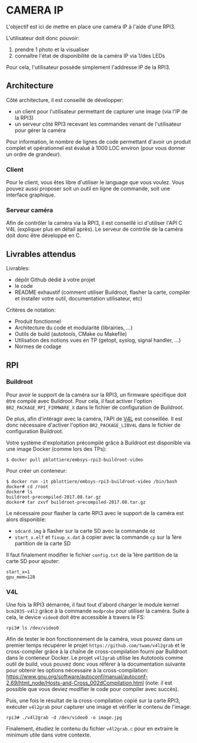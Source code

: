 # CAMERA IP

L'objectif est ici de mettre en place une caméra IP à l'aide d'une RPI3.

L'utilisateur doit donc pouvoir:

1. prendre 1 photo et la visualiser
2. connaître l'état de disponibilité de la caméra IP via 1/des LEDs

Pour cela, l'utilisateur possède simplement l'addresse IP de la RPI3.

## Architecture

Côté architecture, il est conseillé de développer:

- un client pour l'utilisateur permettant de capturer une image (via l'IP de
  la RPI3)
- un serveur côté RPI3 recevant les commandes venant de l'utilisateur
  pour gérer la caméra

Pour information, le nombre de lignes de code permettant d'avoir un produit
complet et opérationnel est évalué à 1000 LOC environ (pour vous donner un
ordre de grandeur).

### Client

Pour le client, vous êtes libre d'utiliser le language que vous voulez. Vous
pouvez aussi proposer soit un outil en ligne de commande, soit une interface
graphique.

### Serveur caméra

Afin de contrôler la caméra via la RPI3, il est conseillé ici d'utiliser l'API
C V4L (expliquer plus en détail après). Le serveur de contrôle de la caméra
doit donc être développé en C.

## Livrables attendus

Livrables:

- dépôt Github dédié à votre projet
- le code
- README exhaustif (comment utiliser Buildroot, flasher la carte, compiler et
  installer votre outil, documentation utilisateur, etc)

Critères de notation:

- Produit fonctionnel
- Architecture du code et modularité (librairies, ...)
- Outils de build (autotools, CMake ou Makefile)
- Utilisation des notions vues en TP (getopt, syslog, signal handler, ...)
- Normes de codage

## RPI

### Buildroot

Pour avoir le support de la caméra sur la RPI3, un firmware spécifique
doit être compilé avec Buildroot. Pour cela, il faut activer l'option
`BR2_PACKAGE_RPI_FIRMWARE_X` dans le fichier de configuration de Buildroot.

De plus, afin d'intéragir avec la caméra, l'API de
[V4L](https://linuxtv.org/downloads/v4l-dvb-apis/uapi/v4l/v4l2.html) est
conseillée. Il est donc nécessaire d'activer l'option `BR2_PACKAGE_LIBV4L`
dans le fichier de configuration Buildroot.

Votre système d'exploitation précompilé grâce à Buildroot est disponible
via une image Docker (comme lors des TPs):

````
$ docker pull pblottiere/embsys-rpi3-buildroot-video
````

Pour créer un conteneur:

````
$ docker run -it pblottiere/embsys-rpi3-buildroot-video /bin/bash
docker# cd /root
docker# ls
buildroot-precompiled-2017.08.tar.gz
docker# tar zxvf buildroot-precompiled-2017.08.tar.gz
````

Le nécessaire pour flasher la carte RPI3 avec le support de la caméra est
alors disponible:

- `sdcard.img` à flasher sur la carte SD avec la commande `dd`
- `start_x.elf` et `fixup_x.dat` à copier avec la commande `cp` sur la 1ère
  partition de la carte SD

Il faut finalement modifier le fichier `config.txt` de la 1ère partition
de la carte SD pour ajouter:

````
start_x=1
gpu_mem=128
````

### V4L

Une fois la RPI3 démarrée, il faut tout d'abord charger le module kernel
`bcm2835-v4l2` grâce à la commande `modprobe` pour utiliser la caméra. Suite à
cela, le device `video0` doit être accessible à travers le FS:

````
rpi3# ls /dev/video0
````

Afin de tester le bon fonctionnement de la caméra, vous pouvez dans un
premier temps récupérer le projet `https://github.com/twam/v4l2grab` et le
cross-compiler grâce à la chaîne de cross-compilation fourni par Buildroot
dans le conteneur Docker. Le projet `v4l2grab` utilise les Autotools comme
outil de build, vous pouvez donc vous référer à la documentation suivante
pour obtenir les options nécessaire à la cross-compilation:
https://www.gnu.org/software/autoconf/manual/autoconf-2.69/html_node/Hosts-and-Cross_002dCompilation.html
(note: il est possible que vous deviez modifier le code pour compiler avec
succès).

Puis, une fois le résultat de la cross-compilation copié sur la carte RPI3,
exécuter `v4l2grab` pour capturer une image et vérifier le contenu de l'image:

````
rpi3# ./v4l2grab -d /dev/video0 -o image.jpg
````

Finalement, étudiez le contenu du fichier `v4l2grab.c` pour en extraire le
minimum utile dans votre contexte.
